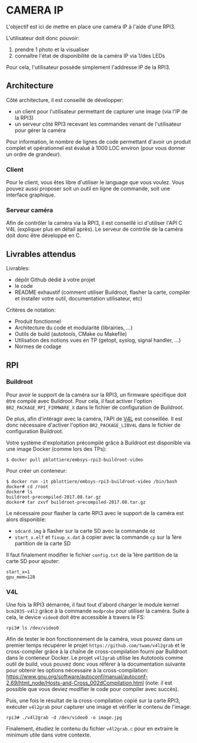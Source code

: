 # CAMERA IP

L'objectif est ici de mettre en place une caméra IP à l'aide d'une RPI3.

L'utilisateur doit donc pouvoir:

1. prendre 1 photo et la visualiser
2. connaître l'état de disponibilité de la caméra IP via 1/des LEDs

Pour cela, l'utilisateur possède simplement l'addresse IP de la RPI3.

## Architecture

Côté architecture, il est conseillé de développer:

- un client pour l'utilisateur permettant de capturer une image (via l'IP de
  la RPI3)
- un serveur côté RPI3 recevant les commandes venant de l'utilisateur
  pour gérer la caméra

Pour information, le nombre de lignes de code permettant d'avoir un produit
complet et opérationnel est évalué à 1000 LOC environ (pour vous donner un
ordre de grandeur).

### Client

Pour le client, vous êtes libre d'utiliser le language que vous voulez. Vous
pouvez aussi proposer soit un outil en ligne de commande, soit une interface
graphique.

### Serveur caméra

Afin de contrôler la caméra via la RPI3, il est conseillé ici d'utiliser l'API
C V4L (expliquer plus en détail après). Le serveur de contrôle de la caméra
doit donc être développé en C.

## Livrables attendus

Livrables:

- dépôt Github dédié à votre projet
- le code
- README exhaustif (comment utiliser Buildroot, flasher la carte, compiler et
  installer votre outil, documentation utilisateur, etc)

Critères de notation:

- Produit fonctionnel
- Architecture du code et modularité (librairies, ...)
- Outils de build (autotools, CMake ou Makefile)
- Utilisation des notions vues en TP (getopt, syslog, signal handler, ...)
- Normes de codage

## RPI

### Buildroot

Pour avoir le support de la caméra sur la RPI3, un firmware spécifique
doit être compilé avec Buildroot. Pour cela, il faut activer l'option
`BR2_PACKAGE_RPI_FIRMWARE_X` dans le fichier de configuration de Buildroot.

De plus, afin d'intéragir avec la caméra, l'API de
[V4L](https://linuxtv.org/downloads/v4l-dvb-apis/uapi/v4l/v4l2.html) est
conseillée. Il est donc nécessaire d'activer l'option `BR2_PACKAGE_LIBV4L`
dans le fichier de configuration Buildroot.

Votre système d'exploitation précompilé grâce à Buildroot est disponible
via une image Docker (comme lors des TPs):

````
$ docker pull pblottiere/embsys-rpi3-buildroot-video
````

Pour créer un conteneur:

````
$ docker run -it pblottiere/embsys-rpi3-buildroot-video /bin/bash
docker# cd /root
docker# ls
buildroot-precompiled-2017.08.tar.gz
docker# tar zxvf buildroot-precompiled-2017.08.tar.gz
````

Le nécessaire pour flasher la carte RPI3 avec le support de la caméra est
alors disponible:

- `sdcard.img` à flasher sur la carte SD avec la commande `dd`
- `start_x.elf` et `fixup_x.dat` à copier avec la commande `cp` sur la 1ère
  partition de la carte SD

Il faut finalement modifier le fichier `config.txt` de la 1ère partition
de la carte SD pour ajouter:

````
start_x=1
gpu_mem=128
````

### V4L

Une fois la RPI3 démarrée, il faut tout d'abord charger le module kernel
`bcm2835-v4l2` grâce à la commande `modprobe` pour utiliser la caméra. Suite à
cela, le device `video0` doit être accessible à travers le FS:

````
rpi3# ls /dev/video0
````

Afin de tester le bon fonctionnement de la caméra, vous pouvez dans un
premier temps récupérer le projet `https://github.com/twam/v4l2grab` et le
cross-compiler grâce à la chaîne de cross-compilation fourni par Buildroot
dans le conteneur Docker. Le projet `v4l2grab` utilise les Autotools comme
outil de build, vous pouvez donc vous référer à la documentation suivante
pour obtenir les options nécessaire à la cross-compilation:
https://www.gnu.org/software/autoconf/manual/autoconf-2.69/html_node/Hosts-and-Cross_002dCompilation.html
(note: il est possible que vous deviez modifier le code pour compiler avec
succès).

Puis, une fois le résultat de la cross-compilation copié sur la carte RPI3,
exécuter `v4l2grab` pour capturer une image et vérifier le contenu de l'image:

````
rpi3# ./v4l2grab -d /dev/video0 -o image.jpg
````

Finalement, étudiez le contenu du fichier `v4l2grab.c` pour en extraire le
minimum utile dans votre contexte.
